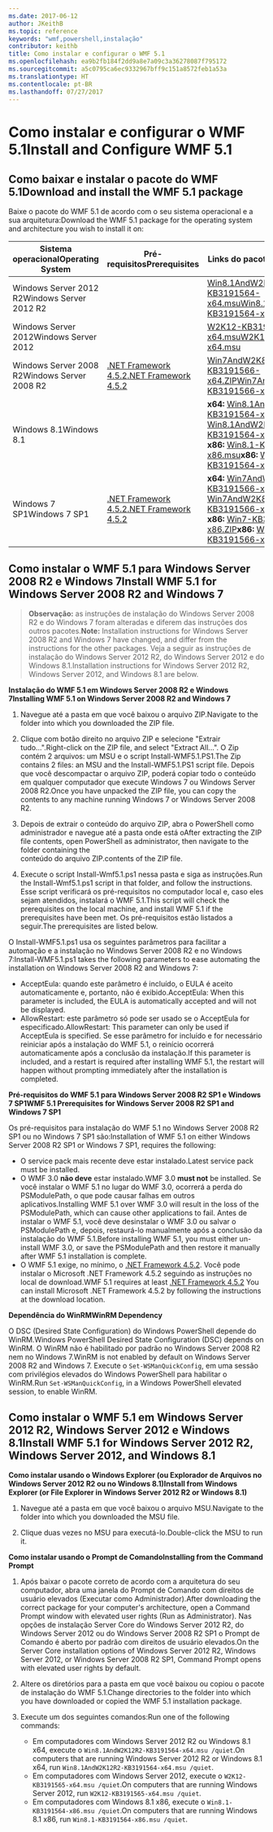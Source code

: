 ```yaml
---
ms.date: 2017-06-12
author: JKeithB
ms.topic: reference
keywords: "wmf,powershell,instalação"
contributor: keithb
title: Como instalar e configurar o WMF 5.1
ms.openlocfilehash: ea9b2fb184f2dd9a8e7a09c3a36278087f795172
ms.sourcegitcommit: a5c0795ca6ec9332967bff9c151a8572feb1a53a
ms.translationtype: HT
ms.contentlocale: pt-BR
ms.lasthandoff: 07/27/2017
---
```

# <a name="install-and-configure-wmf-51"></a><span data-ttu-id="0ba5a-103">Como instalar e configurar o WMF 5.1</span><span class="sxs-lookup"><span data-stu-id="0ba5a-103">Install and Configure WMF 5.1</span></span> #


## <a name="download-and-install-the-wmf-51-package"></a><span data-ttu-id="0ba5a-104">Como baixar e instalar o pacote do WMF 5.1</span><span class="sxs-lookup"><span data-stu-id="0ba5a-104">Download and install the WMF 5.1 package</span></span>

<span data-ttu-id="0ba5a-105">Baixe o pacote do WMF 5.1 de acordo com o seu sistema operacional e a sua arquitetura:</span><span class="sxs-lookup"><span data-stu-id="0ba5a-105">Download the WMF 5.1 package for the operating system and architecture you wish to install it on:</span></span>

| <span data-ttu-id="0ba5a-106">Sistema operacional</span><span class="sxs-lookup"><span data-stu-id="0ba5a-106">Operating System</span></span>       | <span data-ttu-id="0ba5a-107">Pré-requisitos</span><span class="sxs-lookup"><span data-stu-id="0ba5a-107">Prerequisites</span></span>       | <span data-ttu-id="0ba5a-108">Links do pacote</span><span class="sxs-lookup"><span data-stu-id="0ba5a-108">Package Links</span></span>             |
|------------------------|---------------------|---------------------------|
| <span data-ttu-id="0ba5a-109">Windows Server 2012 R2</span><span class="sxs-lookup"><span data-stu-id="0ba5a-109">Windows Server 2012 R2</span></span> | | [<span data-ttu-id="0ba5a-110">Win8.1AndW2K12R2-KB3191564-x64.msu</span><span class="sxs-lookup"><span data-stu-id="0ba5a-110">Win8.1AndW2K12R2-KB3191564-x64.msu</span></span>](https://go.microsoft.com/fwlink/?linkid=839516)|
| <span data-ttu-id="0ba5a-111">Windows Server 2012</span><span class="sxs-lookup"><span data-stu-id="0ba5a-111">Windows Server 2012</span></span>    | | [<span data-ttu-id="0ba5a-112">W2K12-KB3191565-x64.msu</span><span class="sxs-lookup"><span data-stu-id="0ba5a-112">W2K12-KB3191565-x64.msu</span></span>](https://go.microsoft.com/fwlink/?linkid=839513)|
| <span data-ttu-id="0ba5a-113">Windows Server 2008 R2</span><span class="sxs-lookup"><span data-stu-id="0ba5a-113">Windows Server 2008 R2</span></span> | [<span data-ttu-id="0ba5a-114">.NET Framework 4.5.2</span><span class="sxs-lookup"><span data-stu-id="0ba5a-114">.NET Framework 4.5.2</span></span>](https://www.microsoft.com/en-ca/download/details.aspx?id=42642) | [<span data-ttu-id="0ba5a-115">Win7AndW2K8R2-KB3191566-x64.ZIP</span><span class="sxs-lookup"><span data-stu-id="0ba5a-115">Win7AndW2K8R2-KB3191566-x64.ZIP</span></span>](https://go.microsoft.com/fwlink/?linkid=839523) | 
| <span data-ttu-id="0ba5a-116">Windows 8.1</span><span class="sxs-lookup"><span data-stu-id="0ba5a-116">Windows 8.1</span></span>            |  | <span data-ttu-id="0ba5a-117">**x64:** [Win8.1AndW2K12R2-KB3191564-x64.msu](https://go.microsoft.com/fwlink/?linkid=839516)</span><span class="sxs-lookup"><span data-stu-id="0ba5a-117">**x64:** [Win8.1AndW2K12R2-KB3191564-x64.msu](https://go.microsoft.com/fwlink/?linkid=839516)</span></span> </br> <span data-ttu-id="0ba5a-118">**x86:** [Win8.1-KB3191564-x86.msu](https://go.microsoft.com/fwlink/?linkid=839521)</span><span class="sxs-lookup"><span data-stu-id="0ba5a-118">**x86:** [Win8.1-KB3191564-x86.msu](https://go.microsoft.com/fwlink/?linkid=839521)</span></span> |
| <span data-ttu-id="0ba5a-119">Windows 7 SP1</span><span class="sxs-lookup"><span data-stu-id="0ba5a-119">Windows 7 SP1</span></span>          | [<span data-ttu-id="0ba5a-120">.NET Framework 4.5.2</span><span class="sxs-lookup"><span data-stu-id="0ba5a-120">.NET Framework 4.5.2</span></span>](https://www.microsoft.com/en-ca/download/details.aspx?id=42642) | <span data-ttu-id="0ba5a-121">**x64:** [Win7AndW2K8R2-KB3191566-x64.ZIP](https://go.microsoft.com/fwlink/?linkid=839523)</span><span class="sxs-lookup"><span data-stu-id="0ba5a-121">**x64:** [Win7AndW2K8R2-KB3191566-x64.ZIP](https://go.microsoft.com/fwlink/?linkid=839523)</span></span> </br> <span data-ttu-id="0ba5a-122">**x86:** [Win7-KB3191566-x86.ZIP](https://go.microsoft.com/fwlink/?linkid=839522)</span><span class="sxs-lookup"><span data-stu-id="0ba5a-122">**x86:** [Win7-KB3191566-x86.ZIP](https://go.microsoft.com/fwlink/?linkid=839522)</span></span>



## <a name="install-wmf-51-for-windows-server-2008-r2-and-windows-7"></a><span data-ttu-id="0ba5a-123">Como instalar o WMF 5.1 para Windows Server 2008 R2 e Windows 7</span><span class="sxs-lookup"><span data-stu-id="0ba5a-123">Install WMF 5.1 for Windows Server 2008 R2 and Windows 7</span></span>

> <span data-ttu-id="0ba5a-124">**Observação:** as instruções de instalação do Windows Server 2008 R2 e do Windows 7 foram alteradas e diferem das instruções dos outros pacotes.</span><span class="sxs-lookup"><span data-stu-id="0ba5a-124">**Note:** Installation instructions for Windows Server 2008 R2 and Windows 7 have changed, and differ from the instructions for the other packages.</span></span> <span data-ttu-id="0ba5a-125">Veja a seguir as instruções de instalação do Windows Server 2012 R2, do Windows Server 2012 e do Windows 8.1.</span><span class="sxs-lookup"><span data-stu-id="0ba5a-125">Installation instructions for Windows Server 2012 R2, Windows Server 2012, and Windows 8.1 are below.</span></span>

<span data-ttu-id="0ba5a-126">**Instalação do WMF 5.1 em Windows Server 2008 R2 e Windows 7**</span><span class="sxs-lookup"><span data-stu-id="0ba5a-126">**Installing WMF 5.1 on Windows Server 2008 R2 and Windows 7**</span></span>

1. <span data-ttu-id="0ba5a-127">Navegue até a pasta em que você baixou o arquivo ZIP.</span><span class="sxs-lookup"><span data-stu-id="0ba5a-127">Navigate to the folder into which you downloaded the ZIP file.</span></span> 

2. <span data-ttu-id="0ba5a-128">Clique com botão direito no arquivo ZIP e selecione "Extrair tudo…".</span><span class="sxs-lookup"><span data-stu-id="0ba5a-128">Right-click on the ZIP file, and select "Extract All...".</span></span> <span data-ttu-id="0ba5a-129">O Zip contém 2 arquivos: um MSU e o script Install-WMF5.1.PS1.</span><span class="sxs-lookup"><span data-stu-id="0ba5a-129">The Zip contains 2 files: an MSU and the Install-WMF5.1.PS1 script file.</span></span> <span data-ttu-id="0ba5a-130">Depois que você descompactar o arquivo ZIP, poderá copiar todo o conteúdo em qualquer computador que execute Windows 7 ou Windows Server 2008 R2.</span><span class="sxs-lookup"><span data-stu-id="0ba5a-130">Once you have unpacked the ZIP file, you can copy the contents to any machine running Windows 7 or Windows Server 2008 R2.</span></span>  

3. <span data-ttu-id="0ba5a-131">Depois de extrair o conteúdo do arquivo ZIP, abra o PowerShell como administrador e navegue até a pasta onde está o</span><span class="sxs-lookup"><span data-stu-id="0ba5a-131">After extracting the ZIP file contents, open PowerShell as administrator, then navigate to the folder containing the</span></span>  
<span data-ttu-id="0ba5a-132">conteúdo do arquivo ZIP.</span><span class="sxs-lookup"><span data-stu-id="0ba5a-132">contents of the ZIP file.</span></span> 

4. <span data-ttu-id="0ba5a-133">Execute o script Install-Wmf5.1.ps1 nessa pasta e siga as instruções.</span><span class="sxs-lookup"><span data-stu-id="0ba5a-133">Run the Install-Wmf5.1.ps1 script in that folder, and follow the instructions.</span></span> <span data-ttu-id="0ba5a-134">Esse script verificará os pré-requisitos no computador local e, caso eles sejam atendidos, instalará o WMF 5.1.</span><span class="sxs-lookup"><span data-stu-id="0ba5a-134">This script will check the prerequisites on the local machine, and install WMF 5.1 if the prerequisites have been met.</span></span> <span data-ttu-id="0ba5a-135">Os pré-requisitos estão listados a seguir.</span><span class="sxs-lookup"><span data-stu-id="0ba5a-135">The prerequisites are listed below.</span></span> 

<span data-ttu-id="0ba5a-136">O Install-WMF5.1.ps1 usa os seguintes parâmetros para facilitar a automação e a instalação no Windows Server 2008 R2 e no Windows 7:</span><span class="sxs-lookup"><span data-stu-id="0ba5a-136">Install-WMF5.1.ps1 takes the following parameters to ease automating the installation on Windows Server 2008 R2 and Windows 7:</span></span>

- <span data-ttu-id="0ba5a-137">AcceptEula: quando este parâmetro é incluído, o EULA é aceito automaticamente e, portanto, não é exibido.</span><span class="sxs-lookup"><span data-stu-id="0ba5a-137">AcceptEula: When this parameter is included, the EULA is automatically accepted and will not be displayed.</span></span>
- <span data-ttu-id="0ba5a-138">AllowRestart: este parâmetro só pode ser usado se o AcceptEula for especificado.</span><span class="sxs-lookup"><span data-stu-id="0ba5a-138">AllowRestart: This parameter can only be used if AcceptEula is specified.</span></span> <span data-ttu-id="0ba5a-139">Se esse parâmetro for incluído e for necessário reiniciar após a instalação do WMF 5.1, o reinício ocorrerá automaticamente após a conclusão da instalação.</span><span class="sxs-lookup"><span data-stu-id="0ba5a-139">If this parameter is included, and a restart is required after installing WMF 5.1, the restart will happen without prompting immediately after the installation is completed.</span></span> 

<span data-ttu-id="0ba5a-140">**Pré-requisitos do WMF 5.1 para Windows Server 2008 R2 SP1 e Windows 7 SP1**</span><span class="sxs-lookup"><span data-stu-id="0ba5a-140">**WMF 5.1 Prerequisites for Windows Server 2008 R2 SP1 and Windows 7 SP1**</span></span>

<span data-ttu-id="0ba5a-141">Os pré-requisitos para instalação do WMF 5.1 no Windows Server 2008 R2 SP1 ou no Windows 7 SP1 são:</span><span class="sxs-lookup"><span data-stu-id="0ba5a-141">Installation of WMF 5.1 on either Windows Server 2008 R2 SP1 or Windows 7 SP1, requires the following:</span></span>
- <span data-ttu-id="0ba5a-142">O service pack mais recente deve estar instalado.</span><span class="sxs-lookup"><span data-stu-id="0ba5a-142">Latest service pack must be installed.</span></span>
- <span data-ttu-id="0ba5a-143">O WMF 3.0 **não deve** estar instalado.</span><span class="sxs-lookup"><span data-stu-id="0ba5a-143">WMF 3.0 **must not** be installed.</span></span> <span data-ttu-id="0ba5a-144">Se você instalar o WMF 5.1 no lugar do WMF 3.0, ocorrerá a perda do PSModulePath, o que pode causar falhas em outros aplicativos.</span><span class="sxs-lookup"><span data-stu-id="0ba5a-144">Installing WMF 5.1 over WMF 3.0 will result in the loss of the PSModulePath, which can cause other applications to fail.</span></span> <span data-ttu-id="0ba5a-145">Antes de instalar o WMF 5.1, você deve desinstalar o WMF 3.0 ou salvar o PSModulePath e, depois, restaurá-lo manualmente após a conclusão da instalação do WMF 5.1.</span><span class="sxs-lookup"><span data-stu-id="0ba5a-145">Before installing WMF 5.1, you must either un-install WMF 3.0, or save the PSModulePath and then restore it manually after WMF 5.1 installation is complete.</span></span> 
- <span data-ttu-id="0ba5a-146">O WMF 5.1 exige, no mínimo, o [.NET Framework 4.5.2](https://www.microsoft.com/en-ca/download/details.aspx?id=42642). Você pode instalar o Microsoft .NET Framework 4.5.2 seguindo as instruções no local de download.</span><span class="sxs-lookup"><span data-stu-id="0ba5a-146">WMF 5.1 requires at least [.NET Framework 4.5.2](https://www.microsoft.com/en-ca/download/details.aspx?id=42642) You can install Microsoft .NET Framework 4.5.2 by following the instructions at the download location.</span></span>

<span data-ttu-id="0ba5a-147">**Dependência do WinRM**</span><span class="sxs-lookup"><span data-stu-id="0ba5a-147">**WinRM Dependency**</span></span> 

<span data-ttu-id="0ba5a-148">O DSC (Desired State Configuration) do Windows PowerShell depende do WinRM.</span><span class="sxs-lookup"><span data-stu-id="0ba5a-148">Windows PowerShell Desired State Configuration (DSC) depends on WinRM.</span></span> <span data-ttu-id="0ba5a-149">O WinRM não é habilitado por padrão no Windows Server 2008 R2 nem no Windows 7.</span><span class="sxs-lookup"><span data-stu-id="0ba5a-149">WinRM is not enabled by default on Windows Server 2008 R2 and Windows 7.</span></span> <span data-ttu-id="0ba5a-150">Execute o `Set-WSManQuickConfig`, em uma sessão com privilégios elevados do Windows PowerShell para habilitar o WinRM.</span><span class="sxs-lookup"><span data-stu-id="0ba5a-150">Run `Set-WSManQuickConfig`, in a Windows PowerShell elevated session, to enable WinRM.</span></span>


## <a name="install-wmf-51-for-windows-server-2012-r2-windows-server-2012-and-windows-81"></a><span data-ttu-id="0ba5a-151">Como instalar o WMF 5.1 em Windows Server 2012 R2, Windows Server 2012 e Windows 8.1</span><span class="sxs-lookup"><span data-stu-id="0ba5a-151">Install WMF 5.1 for Windows Server 2012 R2, Windows Server 2012, and Windows 8.1</span></span>
<span data-ttu-id="0ba5a-152">**Como instalar usando o Windows Explorer (ou Explorador de Arquivos no Windows Server 2012 R2 ou no Windows 8.1)**</span><span class="sxs-lookup"><span data-stu-id="0ba5a-152">**Install from Windows Explorer (or File Explorer in Windows Server 2012 R2 or Windows 8.1)**</span></span>

1. <span data-ttu-id="0ba5a-153">Navegue até a pasta em que você baixou o arquivo MSU.</span><span class="sxs-lookup"><span data-stu-id="0ba5a-153">Navigate to the folder into which you downloaded the MSU file.</span></span>

2. <span data-ttu-id="0ba5a-154">Clique duas vezes no MSU para executá-lo.</span><span class="sxs-lookup"><span data-stu-id="0ba5a-154">Double-click the MSU to run it.</span></span>

<span data-ttu-id="0ba5a-155">**Como instalar usando o Prompt de Comando**</span><span class="sxs-lookup"><span data-stu-id="0ba5a-155">**Installing from the Command Prompt**</span></span>

1. <span data-ttu-id="0ba5a-156">Após baixar o pacote correto de acordo com a arquitetura do seu computador, abra uma janela do Prompt de Comando com direitos de usuário elevados (Executar como Administrador).</span><span class="sxs-lookup"><span data-stu-id="0ba5a-156">After downloading the correct package for your computer's architecture, open a Command Prompt window with elevated user rights (Run as Administrator).</span></span> <span data-ttu-id="0ba5a-157">Nas opções de instalação Server Core do Windows Server 2012 R2, do Windows Server 2012 ou do Windows Server 2008 R2 SP1 o Prompt de Comando é aberto por padrão com direitos de usuário elevados.</span><span class="sxs-lookup"><span data-stu-id="0ba5a-157">On the Server Core installation options of Windows Server 2012 R2, Windows Server 2012, or Windows Server 2008 R2 SP1, Command Prompt opens with elevated user rights by default.</span></span>

2. <span data-ttu-id="0ba5a-158">Altere os diretórios para a pasta em que você baixou ou copiou o pacote de instalação do WMF 5.1.</span><span class="sxs-lookup"><span data-stu-id="0ba5a-158">Change directories to the folder into which you have downloaded or copied the WMF 5.1 installation package.</span></span>

3. <span data-ttu-id="0ba5a-159">Execute um dos seguintes comandos:</span><span class="sxs-lookup"><span data-stu-id="0ba5a-159">Run one of the following commands:</span></span>
    - <span data-ttu-id="0ba5a-160">Em computadores com Windows Server 2012 R2 ou Windows 8.1 x64, execute o `Win8.1AndW2K12R2-KB3191564-x64.msu /quiet`.</span><span class="sxs-lookup"><span data-stu-id="0ba5a-160">On computers that are running Windows Server 2012 R2 or Windows 8.1 x64, run `Win8.1AndW2K12R2-KB3191564-x64.msu /quiet`.</span></span>
    - <span data-ttu-id="0ba5a-161">Em computadores com Windows Server 2012, execute o `W2K12-KB3191565-x64.msu /quiet`.</span><span class="sxs-lookup"><span data-stu-id="0ba5a-161">On computers that are running Windows Server 2012, run `W2K12-KB3191565-x64.msu /quiet`.</span></span>
    - <span data-ttu-id="0ba5a-162">Em computadores com Windows 8.1 x86, execute o `Win8.1-KB3191564-x86.msu /quiet`.</span><span class="sxs-lookup"><span data-stu-id="0ba5a-162">On computers that are running Windows 8.1 x86, run `Win8.1-KB3191564-x86.msu /quiet`.</span></span>
    
